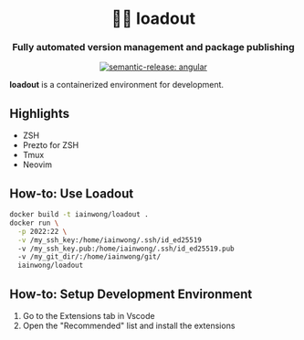 <h1 align="center" style="border-bottom: none;">🐳🚚 loadout</h1>
<h3 align="center">Fully automated version management and package publishing</h3>
<p align="center">
  <a href="#badge">
    <img alt="semantic-release: angular" src="https://img.shields.io/badge/semantic--release-angular-e10079?logo=semantic-release">
  </a>
</p>

**loadout** is a containerized environment for development.

## Highlights

- ZSH
- Prezto for ZSH
- Tmux
- Neovim

## How-to: Use Loadout

```bash
docker build -t iainwong/loadout .
docker run \
  -p 2022:22 \
  -v /my_ssh_key:/home/iainwong/.ssh/id_ed25519
  -v /my_ssh_key.pub:/home/iainwong/.ssh/id_ed25519.pub
  -v /my_git_dir/:/home/iainwong/git/
  iainwong/loadout
```

## How-to: Setup Development Environment

1. Go to the Extensions tab in Vscode
2. Open the "Recommended" list and install the extensions
